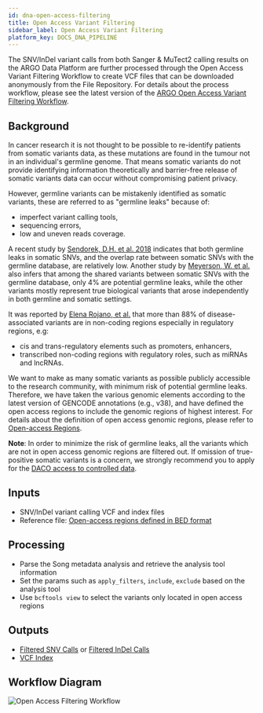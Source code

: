 ```yaml
---
id: dna-open-access-filtering
title: Open Access Variant Filtering
sidebar_label: Open Access Variant Filtering
platform_key: DOCS_DNA_PIPELINE
---
```


The SNV/InDel variant calls from both Sanger & MuTect2 calling results on the ARGO Data Platform are further processed through the Open Access Variant Filtering Workflow to create VCF files that can be downloaded anonymously from the File Repository. For details about the process workflow, please see the latest version of the [ARGO Open Access Variant Filtering Workflow](https://github.com/icgc-argo-workflows/open-access-variant-filtering/releases).

## Background

In cancer research it is not thought to be possible to re-identify patients from somatic variants data, as these mutations are found in the tumour not in an individual's germline genome. That means somatic variants do not provide identifying information theoretically and barrier-free release of somatic variants data can occur without compromising patient privacy.

However, germline variants can be mistakenly identified as somatic variants, these are referred to as "germline leaks" because of:

- imperfect variant calling tools,
- sequencing errors,
- low and uneven reads coverage.

A recent study by [Sendorek, D.H. et al. 2018](https://doi.org/10.1186/s12859-018-2046-0) indicates that both germline leaks in somatic SNVs, and the overlap rate between somatic SNVs with the germline database, are relatively low. Another study by [Meyerson, W. et al.](https://doi.org/10.1186/s12859-020-3508-8) also infers that among the shared variants between somatic SNVs with the germline database, only 4% are potential germline leaks, while the other variants mostly represent true biological variants that arose independently in both germline and somatic settings.

It was reported by [Elena Rojano, et al.](https://doi.org/10.1093/bib/bby039) that more than 88% of disease-associated variants are in non-coding regions especially in regulatory regions, e.g:

- cis and trans-regulatory elements such as promoters, enhancers,
- transcribed non-coding regions with regulatory roles, such as miRNAs and lncRNAs.

We want to make as many somatic variants as possible publicly accessible to the research community, with minimum risk of potential germline leaks. Therefore, we have taken the various genomic elements according to the latest version of GENCODE annotations (e.g., v38), and have defined the open access regions to include the genomic regions of highest interest. For details about the definition of open access genomic regions, please refer to [Open-access Regions](https://github.com/icgc-argo/open-access-regions).

**Note**: In order to minimize the risk of germline leaks, all the variants which are not in open access genomic regions are filtered out. If omission of true-positive somatic variants is a concern, we strongly recommend you to apply for the [DACO access to controlled data](/docs/data-access/data-access).

## Inputs

- SNV/InDel variant calling VCF and index files
- Reference file: [Open-access regions defined in BED format](https://github.com/icgc-argo/open-access-regions/tree/main/data/hg38/bed/gencode.v38)

## Processing

- Parse the Song metadata analysis and retrieve the analysis tool information
- Set the params such as `apply_filters`, `include`, `exclude` based on the analysis tool
- Use `bcftools view` to select the variants only located in open access regions

## Outputs

- [Filtered SNV Calls](/docs/data/variant-calls#filtered-snv-calls) or [Filtered InDel Calls](/docs/data/variant-calls#filtered-indel-calls)
- [VCF Index](/docs/data/variant-calls#vcf-index)

## Workflow Diagram

![Open Access Filtering Workflow](/assets/analysis-workflows/ARGO-open-access-filtering.png)
